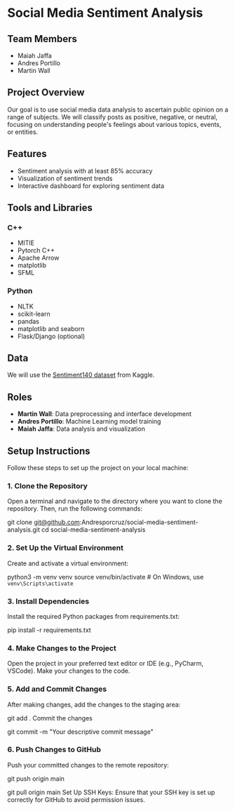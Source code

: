 # Social Media Sentiment Analysis

## Team Members
- Maiah Jaffa
- Andres Portillo
- Martin Wall

## Project Overview
Our goal is to use social media data analysis to ascertain public opinion on a range of subjects. We will classify posts as positive, negative, or neutral, focusing on understanding people's feelings about various topics, events, or entities.

## Features
- Sentiment analysis with at least 85% accuracy
- Visualization of sentiment trends
- Interactive dashboard for exploring sentiment data

## Tools and Libraries
### C++
- MITIE
- Pytorch C++
- Apache Arrow
- matplotlib
- SFML

### Python
- NLTK
- scikit-learn
- pandas
- matplotlib and seaborn
- Flask/Django (optional)

## Data
We will use the [Sentiment140 dataset](https://www.kaggle.com/datasets/krishbaisoya/tweets-sentiment-analysis) from Kaggle.

## Roles
- **Martin Wall**: Data preprocessing and interface development
- **Andres Portillo**: Machine Learning model training
- **Maiah Jaffa**: Data analysis and visualization


## Setup Instructions

Follow these steps to set up the project on your local machine:

### 1. Clone the Repository

Open a terminal and navigate to the directory where you want to clone the repository. Then, run the following commands:

git clone git@github.com:Andresporcruz/social-media-sentiment-analysis.git
cd social-media-sentiment-analysis

### 2. Set Up the Virtual Environment
Create and activate a virtual environment:

python3 -m venv venv
source venv/bin/activate  # On Windows, use `venv\Scripts\activate`

### 3. Install Dependencies
Install the required Python packages from requirements.txt:

pip install -r requirements.txt

### 4. Make Changes to the Project
Open the project in your preferred text editor or IDE (e.g., PyCharm, VSCode). Make your changes to the code.

### 5. Add and Commit Changes
After making changes, add the changes to the staging area:

git add .
Commit the changes 

git commit -m "Your descriptive commit message"

### 6. Push Changes to GitHub
Push your committed changes to the remote repository:

git push origin main

git pull origin main
Set Up SSH Keys: Ensure that your SSH key is set up correctly for GitHub to avoid permission issues.
